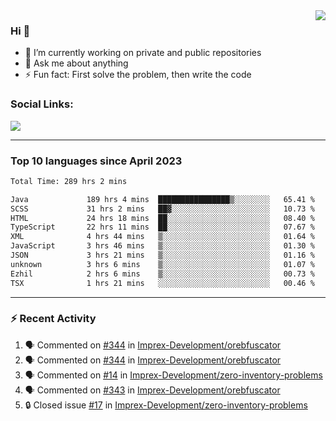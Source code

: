<!--
<a href="https://wuffy.eu">
  <img align="right" src="https://github.com/ngloader/ngloader/blob/devcard/devcard.png" height="410" width="300" alt="NgLoader's Dev Card"/>
</a>
-->

<a href="https://wuffy.eu">
  <img align="right" src="https://github-readme-stats.vercel.app/api?username=ngloader&count_private=true&include_all_commits=true&show_icons=true&theme=dracula" />
</a>

### Hi 👋
- 🔭 I’m currently working on private and public repositories
- 💬 Ask me about anything
- ⚡ Fun fact: First solve the problem, then write the code

### Social Links:
<a href="https://discord.gg/jUtRU5Q">
  <img src="https://dcbadge.vercel.app/api/shield/128286216708685824?style=flat&theme=clean&compact=true" />
</a>

<!--
---

<div>
  <img src="https://github-readme-stats.vercel.app/api/wakatime?username=NgLoader&api_domain=wakapi.wuffy.dev&bg_color=282a36&title_color=ff6e96&icon_color=2F855A&text_color=ffffff&custom_title=Week%20Stats&layout=compact" />
</div>

---

<div>
  <img height="170" align="left" src="https://github-readme-stats.vercel.app/api?username=ngloader&count_private=true&include_all_commits=true&show_icons=true&theme=dracula" />
  <img src="https://github-readme-stats.vercel.app/api/top-langs/?username=ngloader&layout=compact&theme=dracula" />
</div>

---

<a href="https://github.com/ryo-ma/github-profile-trophy">
  <img width=800 src="https://github-profile-trophy.vercel.app/?username=ngloader&column=8&theme=dracula&no-frame=true"/>
</a>
-->

---

### Top 10 languages since April 2023

<!--START_SECTION:waka-->

```txt
Total Time: 289 hrs 2 mins

Java             189 hrs 4 mins  ████████████████▒░░░░░░░░   65.41 %
SCSS             31 hrs 2 mins   ██▓░░░░░░░░░░░░░░░░░░░░░░   10.73 %
HTML             24 hrs 18 mins  ██░░░░░░░░░░░░░░░░░░░░░░░   08.40 %
TypeScript       22 hrs 11 mins  ██░░░░░░░░░░░░░░░░░░░░░░░   07.67 %
XML              4 hrs 44 mins   ▒░░░░░░░░░░░░░░░░░░░░░░░░   01.64 %
JavaScript       3 hrs 46 mins   ▒░░░░░░░░░░░░░░░░░░░░░░░░   01.30 %
JSON             3 hrs 21 mins   ▒░░░░░░░░░░░░░░░░░░░░░░░░   01.16 %
unknown          3 hrs 6 mins    ▒░░░░░░░░░░░░░░░░░░░░░░░░   01.07 %
Ezhil            2 hrs 6 mins    ▒░░░░░░░░░░░░░░░░░░░░░░░░   00.73 %
TSX              1 hrs 21 mins   ░░░░░░░░░░░░░░░░░░░░░░░░░   00.46 %
```

<!--END_SECTION:waka-->

---

### :zap: Recent Activity
<!--START_SECTION:activity-->
1. 🗣 Commented on [#344](https://github.com/Imprex-Development/orebfuscator/issues/344#issuecomment-1890945200) in [Imprex-Development/orebfuscator](https://github.com/Imprex-Development/orebfuscator)
2. 🗣 Commented on [#344](https://github.com/Imprex-Development/orebfuscator/issues/344#issuecomment-1879579341) in [Imprex-Development/orebfuscator](https://github.com/Imprex-Development/orebfuscator)
3. 🗣 Commented on [#14](https://github.com/Imprex-Development/zero-inventory-problems/issues/14#issuecomment-1872210592) in [Imprex-Development/zero-inventory-problems](https://github.com/Imprex-Development/zero-inventory-problems)
4. 🗣 Commented on [#343](https://github.com/Imprex-Development/orebfuscator/issues/343#issuecomment-1872113035) in [Imprex-Development/orebfuscator](https://github.com/Imprex-Development/orebfuscator)
5. 🔒 Closed issue [#17](https://github.com/Imprex-Development/zero-inventory-problems/issues/17) in [Imprex-Development/zero-inventory-problems](https://github.com/Imprex-Development/zero-inventory-problems)
<!--END_SECTION:activity-->

